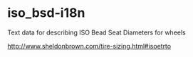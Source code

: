 # iso_bsd-i18n

Text data for describing ISO Bead Seat Diameters for wheels

http://www.sheldonbrown.com/tire-sizing.html#isoetrto

